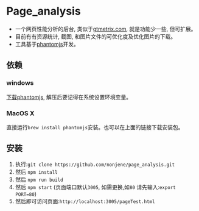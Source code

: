 ﻿# Page_analysis

* 一个网页性能分析的后台, 类似于[gtmetrix.com](https://gtmetrix.com), 就是功能少一些, 但可扩展。
* 目前有有资源统计, 截图, 和图片文件的可优化度及优化图片的下载。
* 工具基于[phantomjs](https://github.com/ariya/phantomjs)开发。


## 依赖

### windows
[下载phantomjs](http://phantomjs.org/download.html), 解压后要记得在系统设置环境变量。
    
### MacOS X
直接运行`brew install phantomjs`安装。也可以在上面的链接下载安装包。

## 安装
1. 执行:`git clone https://github.com/nonjene/page_analysis.git` 
2. 然后 `npm install` 
3. 然后 `npm run build` 
4. 然后 `npm start` (页面端口默认`3005`, 如需更换,如`80` 请先输入:`export PORT=80`)
5. 然后即可访问页面:`http://localhost:3005/pageTest.html`
    
